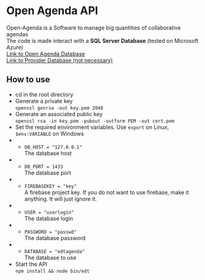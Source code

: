 # Open Agenda API
Open-Agenda is a Software to manage big quantities of collaborative agendas  
The code is made interact with a **SQL Server Database** (tested on Microsoft Azure)  
[Link to Open Agenda Database](https://github.com/antoinesauray/Open-Agenda-Database)  
[Link to Provider Database (not necessary)](https://github.com/antoinesauray/Open-Agenda-ProviderDB)  
## How to use
* cd in the root directory
* Generate a private key  
``` openssl genrsa -out key.pem 2048 ```
* Generate an associated public key  
``` openssl rsa -in key.pem -pubout -outform PEM -out cert.pem ```
* Set the required environment variables. Use ```export``` on Linux, ```$env:VARIABLE``` on Windows
* * ``` DB_HOST = "127.0.0.1" ```  
The database host
* * ``` DB_PORT = 1433 ```  
The database port
* * ``` FIREBASEKEY = "key" ```  
A firebase project key. If you do not want to use firebase, make it anything. It will just ignore it.
* * ``` USER = "userlogin" ```  
The database login
* * ``` PASSWORD = "passwd" ```  
The database password
* * ``` DATABASE = "edtagenda" ```  
The database to use
* Start the API  
```npm install && node bin/edt ```
